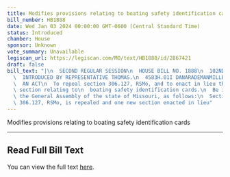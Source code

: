 ```yaml
---
title: Modifies provisions relating to boating safety identification cards
bill_number: HB1888
date: Wed Jan 03 2024 00:00:00 GMT-0600 (Central Standard Time)
status: Introduced
chamber: House
sponsor: Unknown
vote_summary: Unavailable
legiscan_url: https://legiscan.com/MO/text/HB1888/id/2867421
draft: false
bill_text: "|\n  SECOND REGULAR SESSION\n  HOUSE BILL NO. 1888\n  102ND GENERAL ASSEMBLY\n\
  \  INTRODUCED BY REPRESENTATIVE THOMAS.\n  4583H.01I DANARADEMANMILLER,ChiefClerk\n\
  \  AN ACT\n  To repeal section 306.127, RSMo, and to enact in lieu thereof one new\
  \ section relating to\n  boating safety identification cards.\n  Be it enacted by\
  \ the General Assembly of the state of Missouri, as follows:\n  Section A. Section\
  \ 306.127, RSMo, is repealed and one new section enacted in lieu"
---
```

Modifies provisions relating to boating safety identification cards

---

## Read Full Bill Text

You can view the full text [here](https://legiscan.com/MO/text/HB1888/id/2867421).
